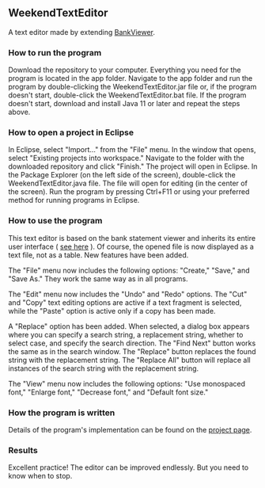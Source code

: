 ## WeekendTextEditor

A text editor made by extending [BankViewer](https://github.com/weekend-game/bankviewer).

### How to run the program

Download the repository to your computer. Everything you need for the program is located in the app folder. Navigate to the app folder and run the program by double-clicking the WeekendTextEditor.jar file or, if the program doesn't start, double-click the WeekendTextEditor.bat file. If the program doesn't start, download and install Java 11 or later and repeat the steps above.

### How to open a project in Eclipse

In Eclipse, select "Import..." from the "File" menu. In the window that opens, select "Existing projects into workspace." Navigate to the folder with the downloaded repository and click "Finish." The project will open in Eclipse. In the Package Explorer (on the left side of the screen), double-click the WeekendTextEditor.java file. The file will open for editing (in the center of the screen). Run the program by pressing Ctrl+F11 or using your preferred method for running programs in Eclipse.

### How to use the program

This text editor is based on the bank statement viewer and inherits its entire user interface ( [see here](https://weekend-game.github.io/bankviewer.htm#HowToUse) ). Of course, the opened file is now displayed as a text file, not as a table. New features have been added.

The "File" menu now includes the following options: "Create," "Save," and "Save As." They work the same way as in all programs.

The "Edit" menu now includes the "Undo" and "Redo" options. The "Cut" and "Copy" text editing options are active if a text fragment is selected, while the "Paste" option is active only if a copy has been made.

A "Replace" option has been added. When selected, a dialog box appears where you can specify a search string, a replacement string, whether to select case, and specify the search direction. The "Find Next" button works the same as in the search window. The "Replace" button replaces the found string with the replacement string. The "Replace All" button will replace all instances of the search string with the replacement string.

The "View" menu now includes the following options: "Use monospaced font," "Enlarge font," "Decrease font," and "Default font size."

### How the program is written

Details of the program's implementation can be found on the [project page](https://weekend-game.github.io/weekendtexteditor.htm#ProgDescr).

### Results

Excellent practice! The editor can be improved endlessly. But you need to know when to stop.
